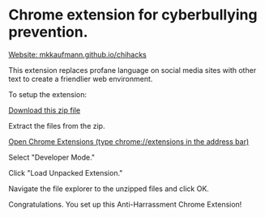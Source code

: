 # Chrome extension for cyberbullying prevention.

[Website: mkkaufmann.github.io/chihacks](https://mkkaufmann.github.io/chihacks)

This extension replaces profane language on social media sites with other text to create a friendlier web environment.

To setup the extension:

[Download this zip file](https://github.com/mkkaufmann/HappinessGenerator/archive/master.zip)

Extract the files from the zip.

[Open Chrome Extensions (type chrome://extensions in the address bar)](chrome://extensions)

Select "Developer Mode."

Click "Load Unpacked Extension."

Navigate the file explorer to the unzipped files and click OK.

Congratulations. You set up this Anti-Harrassment Chrome Extension!

